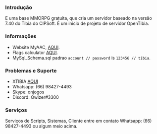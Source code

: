 ### Introdução
E uma base MMORPG gratuita, que cria um servidor baseado na versão 7.40 do Tibia do CIPSoft. É um inicio de projeto de servidor OpenTibia.

### Informações

* Website MyAAC,  [AQUI](https://github.com/slawkens/myaac).
* Flags calculator [AQUI](https://diegorodriguesvieira.github.io/flags-calculator/).
* MySql_Schema.sql padrao `account // password` is `123456 // tibia`.

### Problemas e Suporte

* XTIBIA [AQUI](http://www.xtibia.com)
* Whatsapp: (66) 98427-4493
* Skype: onjogos
* Discord: Qwizer#3300

### Serviços

Serviços de Scripts, Sistemas, Cliente entre em contato Whatsapp: (66) 98427-4493 ou algum meio acima.
